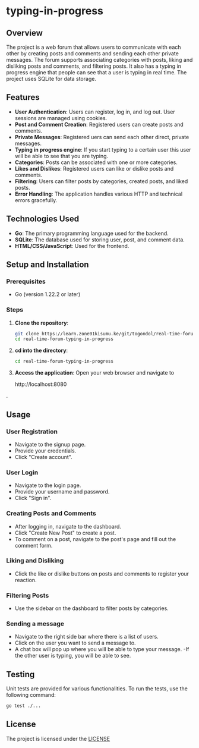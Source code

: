 # typing-in-progress

## Overview

The project is a web forum that allows users to communicate with each other by creating posts and comments and sending each other private messages. The forum supports associating categories with posts, liking and disliking posts and comments, and filtering posts. It also has a typing in progress engine that people can see that a user is typing in real time. The project uses SQLite for data storage.

## Features

- **User Authentication**: Users can register, log in, and log out. User sessions are managed using cookies.
- **Post and Comment Creation**: Registered users can create posts and comments.
- **Private Messages**: Registered uers can send each other direct, private messages.
- **Typing in progress engine**: If you start typing to a certain user this user will be able to see that you are typing.
- **Categories**: Posts can be associated with one or more categories.
- **Likes and Dislikes**: Registered users can like or dislike posts and comments.
- **Filtering**: Users can filter posts by categories, created posts, and liked posts.
- **Error Handling**: The application handles various HTTP and technical errors gracefully.

## Technologies Used

- **Go**: The primary programming language used for the backend.
- **SQLite**: The database used for storing user, post, and comment data.
- **HTML/CSS/JavaScript**: Used for the frontend.


## Setup and Installation

### Prerequisites

- Go (version 1.22.2 or later)

### Steps

1. **Clone the repository**:
   ```sh
   git clone https://learn.zone01kisumu.ke/git/togondol/real-time-forum-typing-in-progress
   cd real-time-forum-typing-in-progress
   ```

2. **cd into the directory**:
   ```sh
   cd real-time-forum-typing-in-progress
   ```

3. **Access the application**:
   Open your web browser and navigate to 
   
   http://localhost:8080

.

## Usage

### User Registration

- Navigate to the signup page.
- Provide your credentials.
- Click "Create account".

### User Login

- Navigate to the login page.
- Provide your username and password.
- Click "Sign in".

### Creating Posts and Comments

- After logging in, navigate to the dashboard.
- Click "Create New Post" to create a post.
- To comment on a post, navigate to the post's page and fill out the comment form.

### Liking and Disliking

- Click the like or dislike buttons on posts and comments to register your reaction.

### Filtering Posts

- Use the sidebar on the dashboard to filter posts by categories.

### Sending a message
- Navigate to the right side bar where there is a list of users.
- Click on the user you want to send a message to.
- A chat box will pop up where you will be able to type your message.
-If the other user is typing, you will be able to see.

## Testing

Unit tests are provided for various functionalities. To run the tests, use the following command:

```sh
go test ./...
```

## License

The project is licensed under the [LICENSE](LICENSE)